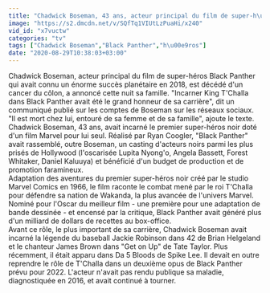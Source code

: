 ```yaml
---
title: "Chadwick Boseman, 43 ans, acteur principal du film de super-h\u00e9ros Black Panther en 2018, est d\u00e9c\u00e9d\u00e9 d'un cancer du c\u00f4lon, a annonc\u00e9 cette nuit sa famille"
image: "https://s2.dmcdn.net/v/SQfTq1VIUtLzPuaHi/x240"
vid_id: "x7vuctw"
categories: "tv"
tags: ["Chadwick Boseman","Black Panther","h\u00e9ros"]
date: "2020-08-29T10:38:03+03:00"
---
```

Chadwick Boseman, acteur principal du film de super-héros Black Panther qui avait connu un énorme succès planétaire en 2018, est décédé d'un cancer du côlon, a annoncé cette nuit sa famille. &quot;Incarner King T'Challa dans Black Panther avait été le grand honneur de sa carrière&quot;, dit un communiqué publié sur les comptes de Boseman sur les réseaux sociaux. &quot;Il est mort chez lui, entouré de sa femme et de sa famille&quot;, ajoute le texte.  <br>Chadwick Boseman, 43 ans, avait incarné le premier super-héros noir doté d'un film Marvel pour lui seul. Réalisé par Ryan Coogler, &quot;Black Panther&quot; avait rassemblé, outre Boseman, un casting d'acteurs noirs parmi les plus prisés de Hollywood (l'oscarisée Lupita Nyong'o, Angela Bassett, Forest Whitaker, Daniel Kaluuya) et bénéficié d'un budget de production et de promotion faramineux.  <br>Adaptation des aventures du premier super-héros noir créé par le studio Marvel Comics en 1966, le film raconte le combat mené par le roi T'Challa pour défendre sa nation de Wakanda, la plus avancée de l'univers Marvel. Nominé pour l'Oscar du meilleur film - une première pour une adaptation de bande dessinée - et encensé par la critique, Black Panther avait généré plus d'un milliard de dollars de recettes au box-office.  <br>Avant ce rôle, le plus important de sa carrière, Chadwick Boseman avait incarné la légende du baseball Jackie Robinson dans 42 de Brian Helgeland et le chanteur James Brown dans &quot;Get on Up&quot; de Tate Taylor. Plus récemment, il était apparu dans Da 5 Bloods de Spike Lee. Il devait en outre reprendre le rôle de T'Challa dans un deuxième opus de Black Panther prévu pour 2022. L'acteur n'avait pas rendu publique sa maladie, diagnostiquée en 2016, et avait continué à tourner.
